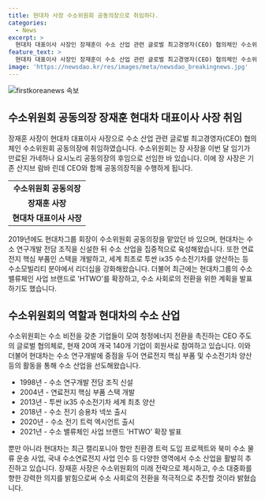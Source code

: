 ```yaml
---
title: 현대차 사장 수소위원회 공동의장으로 취임하다.
categories:
  - News
excerpt: >
  현대차 대표이사 사장인 장재훈이 수소 산업 관련 글로벌 최고경영자(CEO) 협의체인 수소위원회 공동의장으로 취임했다. 장 사장은 수소 연구개발을 통해 수소모빌리티 분야 리더십을 강화해왔으며, 수소로의 전환을 미래 전략으로 제시하고 있습니다. 또한, 현대차는 수소연료전지 사업 확장과 북미 수소 물류 운송 사업을 전개하고 있으며, 수소위원회는 청정에너지 전환을 촉진하는 CEO 주도 글로벌 협의체로 현재 20여 개국 140개 기업이 회원사로 참여하고 있습니다.
feature_text: >
  현대차 대표이사 사장인 장재훈이 수소 산업 관련 글로벌 최고경영자(CEO) 협의체인 수소위원회 공동의장으로 취임했다. 장 사장은 수소 연구개발을 통해 수소모빌리티 분야 리더십을 강화해왔으며, 수소로의 전환을 미래 전략으로 제시하고 있습니다. 또한, 현대차는 수소연료전지 사업 확장과 북미 수소 물류 운송 사업을 전개하고 있으며, 수소위원회는 청정에너지 전환을 촉진하는 CEO 주도 글로벌 협의체로 현재 20여 개국 140개 기업이 회원사로 참여하고 있습니다.
image: 'https://newsdao.kr/res/images/meta/newsdao_breakingnews.jpg'
---
```


<p><img src="https://newsdao.kr/res/images/meta/newsdao_breakingnews.jpg" alt="firstkoreanews 속보" /></p>

<h2 data-ke-size="size26">수소위원회 공동의장 장재훈 현대차 대표이사 사장 취임</h2>

<p data-ke-size="size16">장재훈 사장이 현대차 대표이사 사장으로 수소 산업 관련 글로벌 최고경영자(CEO) 협의체인 수소위원회 공동의장에 취임하였습니다. 수소위원회는 장 사장을 이번 달 임기가 만료된 가네하나 요시노리 공동의장의 후임으로 선임한 바 있습니다. 이에 장 사장은 기존 산지브 람바 린데 CEO와 함께 공동의장직을 수행하게 됩니다.</p>

<table>
  <tr>
    <td style="text-align: center; height: 17px;"><b>수소위원회 공동의장</b></td>
  </tr>
 <tr>
    <td style="text-align: center; height: 17px;"><b>장재훈 사장</b></td>
  </tr>
  <tr>
    <td style="text-align: center; height: 17px;"><b>현대차 대표이사 사장</b></td>
  </tr>
</table>

<p data-ke-size="size16">2019년에도 현대차그룹 회장이 수소위원회 공동의장을 맡았던 바 있으며, 현대차는 수소 연구개발 전담 조직을 신설한 뒤 수소 산업을 집중적으로 육성해왔습니다. 또한 연료전지 핵심 부품인 스택을 개발하고, 세계 최초로 투싼 ix35 수소전기차를 양산하는 등 수소모빌리티 분야에서 리더십을 강화해왔습니다. 더불어 최근에는 현대차그룹의 수소 밸류체인 사업 브랜드로 'HTWO'를 확장하고, 수소 사회로의 전환을 위한 계획을 발표하기도 했습니다.</p>

<h2 data-ke-size="size26">수소위원회의 역할과 현대차의 수소 산업</h2>

<p data-ke-size="size16">수소위원회는 수소 비전을 갖춘 기업들이 모여 청정에너지 전환을 촉진하는 CEO 주도의 글로벌 협의체로, 현재 20여 개국 140개 기업이 회원사로 참여하고 있습니다. 이와 더불어 현대차는 수소 연구개발에 중점을 두어 연료전지 핵심 부품 및 수소전기차 양산 등의 활동을 통해 수소 산업을 선도해왔습니다. </p>

<ul>
  <li>1998년 - 수소 연구개발 전담 조직 신설</li>
  <li>2004년 - 연료전지 핵심 부품 스택 개발</li>
  <li>2013년 - 투싼 ix35 수소전기차 세계 최초 양산</li>
  <li>2018년 - 수소 전기 승용차 넥쏘 출시</li>
  <li>2020년 - 수소 전기 트럭 엑시언트 출시</li>
  <li>2021년 - 수소 밸류체인 사업 브랜드 'HTWO' 확장 발표</li>
</ul>

<p data-ke-size="size16">뿐만 아니라 현대차는 최근 캘리포니아 항만 친환경 트럭 도입 프로젝트와 북미 수소 물류 운송 사업, 국내 수소연료전지 사업 인수 등 다양한 영역에서 수소 산업을 활발히 추진하고 있습니다. 장재훈 사장은 수소위원회의 미래 전략으로 제시하고, 수소 대중화를 향한 강력한 의지를 밝힘으로써 수소 사회로의 전환을 적극적으로 추진할 것이라 밝혔습니다.</p>

